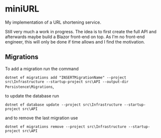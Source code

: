 # miniURL

My implementation of a URL shortening service.

Still very much a work in progress. The idea is to first create the full API and afterwards maybe build a Blazor front-end on top. As I'm no front-end engineer, this will only be done if time allows and I find the motivation.


## Migrations

To add a migration run the command

`dotnet ef migrations add "INSERTMigrationName" --project src\Infrastructure --startup-project src\API --output-dir Persistence\Migrations`,

to update the database run

`dotnet ef database update --project src\Infrastructure --startup-project src\API`

and to remove the last migration use

`dotnet ef migrations remove --project src\Infrastructure --startup-project src\API`
